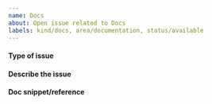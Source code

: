 ```yaml
---
name: Docs
about: Open issue related to Docs
labels: kind/docs, area/documentation, status/available
---
```


<!--
Please set and update `priority`, and `complexity` labels.
-->

#### Type of issue

<!--
Select relevant type of issue in the list below:

* missing information
* duplicate information
* needs simplification
* unexpected behaviour
-->

#### Describe the issue

#### Doc snippet/reference

<!--
A screenshot of the document page or link to the docs on github showing lines where
documents do not reflect the flow of work.

> Remember to update and set labels accordingly! In particular, `area` & `stage` based on the labels available [here](https://github.com/volvo-cars/a3i/blob/master/.github/labels.yml).
